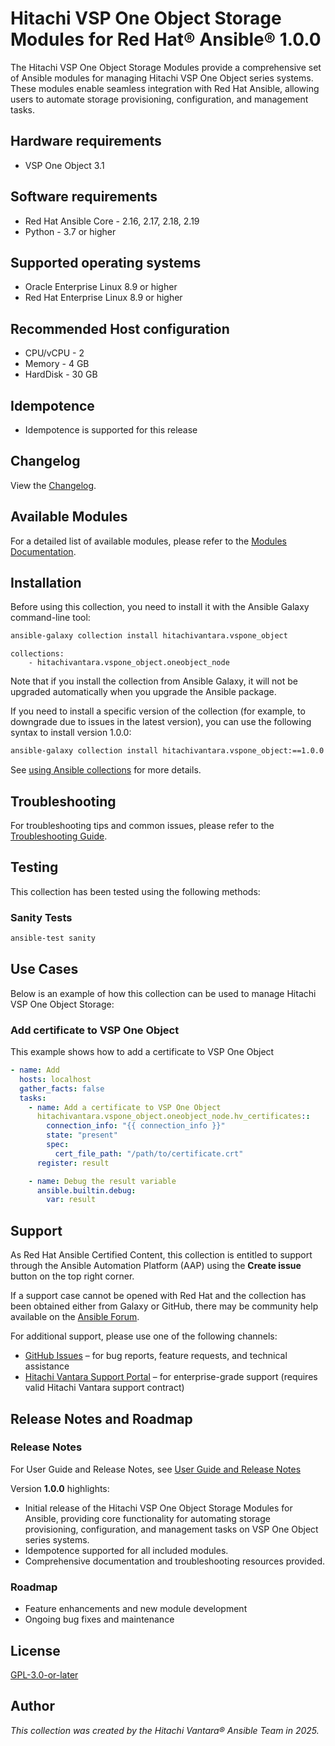 # Hitachi VSP One Object Storage Modules for Red Hat® Ansible® 1.0.0

The Hitachi VSP One Object Storage Modules provide a comprehensive set of Ansible modules for managing Hitachi VSP One Object series systems. These modules enable seamless integration with Red Hat Ansible, allowing users to automate storage provisioning, configuration, and management tasks.

## Hardware requirements

- VSP One Object 3.1
## Software requirements

- Red Hat Ansible Core - 2.16, 2.17, 2.18, 2.19
- Python - 3.7 or higher

## Supported operating systems

- Oracle Enterprise Linux 8.9 or higher
- Red Hat Enterprise Linux 8.9 or higher

## Recommended Host configuration

- CPU/vCPU - 2
- Memory - 4 GB
- HardDisk - 30 GB

## Idempotence

- Idempotence is supported for this release

## Changelog

View the [Changelog](https://github.com/hitachi-vantara/vspone-object-ansible/blob/main/CHANGELOG.rst).

## Available Modules

For a detailed list of available modules, please refer to the [Modules Documentation](https://github.com/hitachi-vantara/vspone-object-ansible/blob/main/docs/MODULES.md).

## Installation

Before using this collection, you need to install it with the Ansible Galaxy command-line tool:

```bash
ansible-galaxy collection install hitachivantara.vspone_object
```

```text
collections:
    - hitachivantara.vspone_object.oneobject_node
```

Note that if you install the collection from Ansible Galaxy, it will not be upgraded automatically when you upgrade the Ansible package.


If you need to install a specific version of the collection (for example, to downgrade due to issues in the latest version), you can use the following syntax to install version 1.0.0:

```bash
ansible-galaxy collection install hitachivantara.vspone_object:==1.0.0
```

See [using Ansible collections](https://docs.ansible.com/ansible/devel/user_guide/collections_using.html) for more details.

## Troubleshooting

For troubleshooting tips and common issues, please refer to the [Troubleshooting Guide](https://github.com/hitachi-vantara/vspone-object-ansible/blob/main/docs/TROUBLESHOOTING.md).

## Testing

This collection has been tested using the following methods:

### Sanity Tests

```bash
ansible-test sanity
```

## Use Cases

Below is an example of how this collection can be used to manage Hitachi VSP One Object Storage:

### Add certificate to VSP One Object

This example shows how to add a certificate to VSP One Object

```yaml
- name: Add 
  hosts: localhost
  gather_facts: false
  tasks:
    - name: Add a certificate to VSP One Object
      hitachivantara.vspone_object.oneobject_node.hv_certificates::
        connection_info: "{{ connection_info }}"
        state: "present"
        spec:
          cert_file_path: "/path/to/certificate.crt"
      register: result

    - name: Debug the result variable
      ansible.builtin.debug:
        var: result
```

## Support

As Red Hat Ansible Certified Content, this collection is entitled to support through the Ansible Automation Platform (AAP) using the **Create issue** button on the top right corner.

If a support case cannot be opened with Red Hat and the collection has been obtained either from Galaxy or GitHub, there may be community help available on the [Ansible Forum](https://forum.ansible.com/).

For additional support, please use one of the following channels:

- [GitHub Issues](https://github.com/hitachi-vantara/vspone-object-ansible/issues) – for bug reports, feature requests, and technical assistance
- [Hitachi Vantara Support Portal](https://support.hitachivantara.com/) – for enterprise-grade support (requires valid Hitachi Vantara support contract)

## Release Notes and Roadmap

### Release Notes

For User Guide and Release Notes, see [User Guide and Release Notes](https://docs.hitachivantara.com/search/all?query=ansible&value-filters=Option~%2522Red+Hat%2522*Product_custom~%2522Adapters+and+Drivers%2522&content-lang=en-US)

Version **1.0.0** highlights:

- Initial release of the Hitachi VSP One Object Storage Modules for Ansible, providing core functionality for automating storage provisioning, configuration, and management tasks on VSP One Object series systems.
- Idempotence supported for all included modules.
- Comprehensive documentation and troubleshooting resources provided.

### Roadmap

- Feature enhancements and new module development
- Ongoing bug fixes and maintenance

## License

[GPL-3.0-or-later](https://www.gnu.org/licenses/gpl-3.0.en.html)

## Author

*This collection was created by the Hitachi Vantara® Ansible Team in 2025.*
